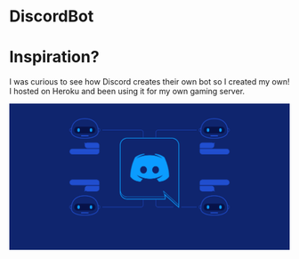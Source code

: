 # DiscordBot

# Inspiration?

I was curious to see how Discord creates their own bot so I created my own! I hosted on Heroku and been using it for my own gaming server.

![image](discord.png)
